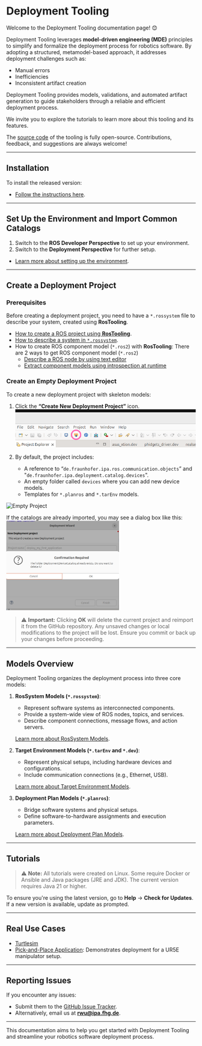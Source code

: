 # Deployment Tooling

Welcome to the Deployment Tooling documentation page! 😊

Deployment Tooling leverages **model-driven engineering (MDE)** principles to simplify and formalize the deployment process for robotics software. By adopting a structured, metamodel-based approach, it addresses deployment challenges such as:

- Manual errors
- Inefficiencies
- Inconsistent artifact creation

Deployment Tooling provides models, validations, and automated artifact generation to guide stakeholders through a reliable and efficient deployment process.

We invite you to explore the tutorials to learn more about this tooling and its features.

The [source code](https://github.com/ipa-rwu/deployment_plan_metamodel) of the tooling is fully open-source. Contributions, feedback, and suggestions are always welcome!

---

## Installation

To install the released version:

- [Follow the instructions here](docu/Installation.md#option-1-using-the-release-version-recommended).

---

## Set Up the Environment and Import Common Catalogs

1. Switch to the **ROS Developer Perspective** to set up your environment.
2. Switch to the **Deployment Perspective** for further setup.

- [Learn more about setting up the environment](docu/Environment_setup.md).

---

## Create a Deployment Project

### Prerequisites

Before creating a deployment project, you need to have a `*.rossystem` file to describe your system, created using **RosTooling**.

- [How to create a ROS project using **RosTooling**](https://ipa320.github.io/RosTooling.github.io/docu/LearnRosSystemModels.html).
- [How to describe a system in `*.rossystem`](https://ipa320.github.io/RosTooling.github.io/docu/LearnRosSystemModels.html).
- How to create ROS component model (`*.ros2`) with **RosTooling**:
  There are 2 ways to get ROS component model (`*.ros2`)
  - [Describe a ROS node by using text editor](https://ipa320.github.io/RosTooling.github.io/docu/RosModelDescription.html)
  - [Extract component models using introspection at runtime](https://ipa320.github.io/RosTooling.github.io/docu/ros2model.html)


### Create an Empty Deployment Project

To create a new deployment project with skeleton models:

1. Click the **“Create New Deployment Project”** icon.
   ![Create Project](docu/images/button_create_new_proj.png)

2. By default, the project includes:
   - A reference to “`de.fraunhofer.ipa.ros.communication.objects`” and "`de.fraunhofer.ipa.deployment.catalog.devices`".
   - An empty folder called `devices` where you can add new device models.
   - Templates for `*.planros` and `*.tarEnv` models.

![Empty Project](docu/images/create_empty_deployment_proj.gif)

If the catalogs are already imported, you may see a dialog box like this:
   <img src="docu/images/create_new_project_device_catalog.png" alt="Dialog Example" width="300">

> ⚠️ **Important:** Clicking **OK** will delete the current project and reimport it from the GitHub repository. Any unsaved changes or local modifications to the project will be lost. Ensure you commit or back up your changes before proceeding.

---

## Models Overview

Deployment Tooling organizes the deployment process into three core models:

1. **RosSystem Models (`*.rossystem`)**:
   - Represent software systems as interconnected components.
   - Provide a system-wide view of ROS nodes, topics, and services.
   - Describe component connections, message flows, and action servers.

   [Learn more about RosSystem Models](https://ipa320.github.io/RosTooling.github.io/docu/LearnRosSystemModels.html).

2. **Target Environment Models (`*.tarEnv` and `*.dev`)**:
   - Represent physical setups, including hardware devices and configurations.
   - Include communication connections (e.g., Ethernet, USB).

   [Learn more about Target Environment Models](docu/LearnTarEnvModel.md).

3. **Deployment Plan Models (`*.planros`)**:
   - Bridge software systems and physical setups.
   - Define software-to-hardware assignments and execution parameters.

   [Learn more about Deployment Plan Models](docu/LearnPlanrosModel.md).

---

## Tutorials

> ⚠️ **Note:** All tutorials were created on Linux. Some require Docker or Ansible and Java packages (JRE and JDK). The current version requires Java 21 or higher.

To ensure you're using the latest version, go to **Help** → **Check for Updates**. If a new version is available, update as prompted.

---

## Real Use Cases

- [Turtlesim](docu/UseCase-turtlesim.md)
- [Pick-and-Place Application](docu/UseCase-pickplace.md): Demonstrates deployment for a UR5E manipulator setup.

---

## Reporting Issues

If you encounter any issues:
- Submit them to the [GitHub Issue Tracker](https://github.com/ipa-rwu/DeploymentTooling.github.io/issues/new).
- Alternatively, email us at **rwu@ipa.fhg.de**.

---

This documentation aims to help you get started with Deployment Tooling and streamline your robotics software deployment process.
